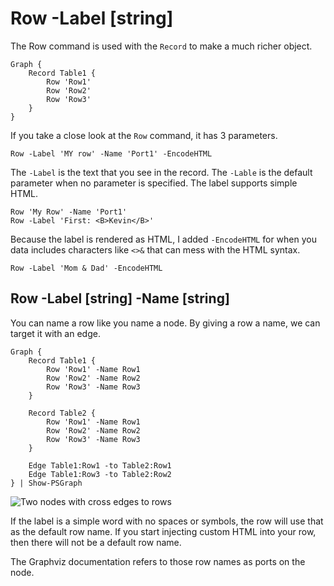 # Row -Label [string]

The Row command is used with the `Record` to make a much richer object.

    Graph {
        Record Table1 {
            Row 'Row1'
            Row 'Row2'
            Row 'Row3'
        }
    }

If you take a close look at the `Row` command, it has 3 parameters.

    Row -Label 'MY row' -Name 'Port1' -EncodeHTML

The `-Label` is the text that you see in the record. The `-Lable` is the default parameter when no parameter is specified. The label supports simple HTML.

    Row 'My Row' -Name 'Port1'
    Row -Label 'First: <B>Kevin</B>'

Because the label is rendered as HTML, I added `-EncodeHTML` for when you data includes characters like `<>&` that can mess with the HTML syntax.

    Row -Label 'Mom & Dad' -EncodeHTML

## Row -Label [string] -Name [string]

You can name a row like you name a node. By giving a row a name, we can target it with an edge.

    Graph {
        Record Table1 {
            Row 'Row1' -Name Row1
            Row 'Row2' -Name Row2
            Row 'Row3' -Name Row3
        }

        Record Table2 {
            Row 'Row1' -Name Row1
            Row 'Row2' -Name Row2
            Row 'Row3' -Name Row3
        }

        Edge Table1:Row1 -to Table2:Row1
        Edge Table1:Row3 -to Table2:Row2
    } | Show-PSGraph

![Two nodes with cross edges to rows](/img/recordedge.png)

If the label is a simple word with no spaces or symbols, the row will use that as the default row name. If you start injecting custom HTML into your row, then there will not be a default row name.

The Graphviz documentation refers to those row names as ports on the node.

